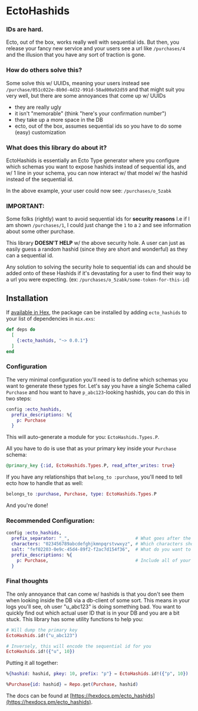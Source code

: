 # EctoHashids

### IDs are hard.

Ecto, out of the box, works really well with sequential ids. But then, you release your fancy new service and your users see a url like `/purchases/4` and the illusion that you have any sort of traction is gone.

### How do others solve this?

Some solve this w/ UUIDs, meaning your users instead see `/purchase/051c022e-8b9d-4d32-991d-58ad00a92d59` and that might suit you very well, but there are some annoyances that come up w/ UUIDs
  - they are really ugly
  - it isn't "memorable" (think "here's your confirmation number")
  - they take up a more space in the DB
  - ecto, out of the box, assumes sequential ids so you have to do some (easy) customization

### What does this library do about it?

EctoHashids is essentially an Ecto Type generator where you configure which schemas you want to expose hashids instead of sequential ids, and w/ 1 line in your schema, you can now interact w/ that model w/ the hashid instead of the sequential id.

In the above example, your user could now see: `/purchases/o_5zabk`

### IMPORTANT:

Some folks (rightly) want to avoid sequential ids for __security reasons__
I.e if I am shown `/purchases/1`, I could just change the `1` to a `2` and see information about some other purchase.

This library __DOESN'T HELP__ w/ the above security hole. A user can just as easily guess a random hashid (since they are short and wonderful) as they can a sequential id.

Any solution to solving the security hole to sequential ids can and should be added onto of these Hashids if it's devastating for a user to find their way to a url you were expecting. (ex: `/purchases/o_5zabk/some-token-for-this-id`)

## Installation

If [available in Hex](https://hex.pm/docs/publish), the package can be installed
by adding `ecto_hashids` to your list of dependencies in `mix.exs`:

```elixir
def deps do
  [
    {:ecto_hashids, "~> 0.0.1"}
  ]
end
```

### Configuration
The very minimal configuration you'll need is to define which schemas you want to generate these types for. Let's say you have a single Schema called `Purchase` and hou want to have `p_abc123`-looking hashids, you can do this in two steps:

```elixir
config :ecto_hashids,
  prefix_descriptions: %{
    p: Purchase
  }
```
This will auto-generate a module for you: `EctoHashids.Types.P`.

 All you have to do is use that as your primary key inside your `Purchase` schema:

```elixir
@primary_key {:id, EctoHashids.Types.P, read_after_writes: true}
````

If you have any relationships that `belong_to :purchase`, you'll need to tell ecto how to handle that as well:
```elixir
belongs_to :purchase, Purchase, type: EctoHashids.Types.P
```

And you're done!

### Recommended Configuration:
```elixir
config :ecto_hashids,
  prefix_separator: "_",                         # What goes after the prefix?
  characters: "023456789abcdefghjkmnpqrstvwxyz", # Which characters should be valid for hashid
  salt: "fef02203-0e9c-45d4-89f2-f2ac7d154f36",  # What do you want to use for a salt for creating hashids
  prefix_descriptions: %{
    p: Purchase,                                 # Include all of your modules
  }
```

### Final thoughts

The only annoyance that can come w/ hashids is that you don't see them when looking inside the DB via a db-client of some sort. This means in your logs you'll see, oh user "u_abc123" is doing something bad. You want to quickly find out which actual user ID that is in your DB and you are a bit stuck. This library has some utility functions to help you:

```elixir
# Will dump the primary key
EctoHashids.id!("u_abc123")

# Inversely, this will encode the sequential id for you
EctoHashids.id!({"u", 10})
```

Putting it all together:
```elixir
%{hashid: hashid, pkey: 10, prefix: "p"} = EctoHashids.id!({"p", 10})

%Purchase{id: hashid} = Repo.get(Purchase, hashid)
```

The docs can be found at [https://hexdocs.pm/ecto_hashids](https://hexdocs.pm/ecto_hashids).

